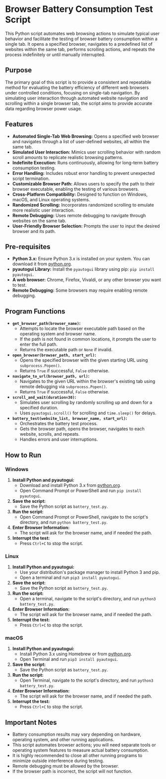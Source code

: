 # Browser Battery Consumption Test Script

This Python script automates web browsing actions to simulate typical user behavior and facilitate the testing of browser battery consumption within a single tab. It opens a specified browser, navigates to a predefined list of websites within the same tab, performs scrolling actions, and repeats the process indefinitely or until manually interrupted.

## Purpose

The primary goal of this script is to provide a consistent and repeatable method for evaluating the battery efficiency of different web browsers under controlled conditions, focusing on single-tab navigation. By simulating user interaction through automated website navigation and scrolling within a single browser tab, the script aims to provide accurate data regarding browser power usage.

## Features

* **Automated Single-Tab Web Browsing:** Opens a specified web browser and navigates through a list of user-defined websites, all within the same tab.
* **Simulated User Interaction:** Mimics user scrolling behavior with random scroll amounts to replicate realistic browsing patterns.
* **Indefinite Execution:** Runs continuously, allowing for long-term battery consumption testing.
* **Error Handling:** Includes robust error handling to prevent unexpected script termination.
* **Customizable Browser Path:** Allows users to specify the path to their browser executable, enabling the testing of various browsers.
* **Cross-Platform Compatibility:** Designed to function on Windows, macOS, and Linux operating systems.
* **Randomized Scrolling:** Incorporates randomized scrolling to emulate more realistic user interaction.
* **Remote Debugging:** Uses remote debugging to navigate through websites on the same tab.
* **User-Friendly Browser Selection:** Prompts the user to input the desired browser and its path.

## Pre-requisites

* **Python 3.x:** Ensure Python 3.x is installed on your system. You can download it from [python.org](https://www.python.org/).
* **pyautogui Library:** Install the `pyautogui` library using pip: `pip install pyautogui`.
* **A web browser:** Chrome, Firefox, Vivaldi, or any other browser you want to test.
* **Remote Debugging:** Some browsers may require enabling remote debugging.

## Program Functions

* **`get_browser_path(browser_name)`:**
    * Attempts to locate the browser executable path based on the operating system and browser name.
    * If the path is not found in common locations, it prompts the user to enter the full path.
    * Returns the executable path or `None` if invalid.
* **`open_browser(browser_path, start_url)`:**
    * Opens the specified browser with the given starting URL using `subprocess.Popen()`.
    * Returns `True` if successful, `False` otherwise.
* **`navigate_to_url(browser_path, url)`:**
    * Navigates to the given URL within the browser's existing tab using remote debugging via `subprocess.Popen()`.
    * Returns `True` if successful, `False` otherwise.
* **`scroll_and_wait(duration=30)`:**
    * Simulates user scrolling by randomly scrolling up and down for a specified duration.
    * Uses `pyautogui.scroll()` for scrolling and `time.sleep()` for delays.
* **`battery_test(website_list, browser_name, start_url)`:**
    * Orchestrates the battery test process.
    * Gets the browser path, opens the browser, navigates to each website, scrolls, and repeats.
    * Handles errors and user interruptions.

## How to Run

### Windows

1.  **Install Python and pyautogui:**
    * Download and install Python 3.x from [python.org](https://www.python.org/).
    * Open Command Prompt or PowerShell and run `pip install pyautogui`.
2.  **Save the script:**
    * Save the Python script as `battery_test.py`.
3.  **Run the script:**
    * Open Command Prompt or PowerShell, navigate to the script's directory, and run `python battery_test.py`.
4.  **Enter Browser Information:**
    * The script will ask for the browser name, and if needed the path.
5.  **Interrupt the test:**
    * Press `Ctrl+C` to stop the script.

### Linux

1.  **Install Python and pyautogui:**
    * Use your distribution's package manager to install Python 3 and pip.
    * Open a terminal and run `pip3 install pyautogui`.
2.  **Save the script:**
    * Save the Python script as `battery_test.py`.
3.  **Run the script:**
    * Open a terminal, navigate to the script's directory, and run `python3 battery_test.py`.
4.  **Enter Browser Information:**
    * The script will ask for the browser name, and if needed the path.
5.  **Interrupt the test:**
    * Press `Ctrl+C` to stop the script.

### macOS

1.  **Install Python and pyautogui:**
    * Install Python 3.x using Homebrew or from [python.org](https://www.python.org/).
    * Open Terminal and run `pip3 install pyautogui`.
2.  **Save the script:**
    * Save the Python script as `battery_test.py`.
3.  **Run the script:**
    * Open Terminal, navigate to the script's directory, and run `python3 battery_test.py`.
4.  **Enter Browser Information:**
    * The script will ask for the browser name, and if needed the path.
5.  **Interrupt the test:**
    * Press `Ctrl+C` to stop the script.

## Important Notes

* Battery consumption results may vary depending on hardware, operating system, and other running applications.
* This script automates browser actions; you will need separate tools or operating system features to measure actual battery consumption.
* It is highly recommended to close all other running programs to minimize outside interference during testing.
* Remote debugging must be allowed by the browser.
* If the browser path is incorrect, the script will not function.
